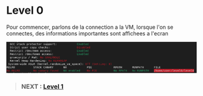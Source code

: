 # **Level 0**

Pour commencer, parlons de la connection a la VM, lorsque l'on se connectes, des informations importantes sont affichees a l'ecran

![File level0 information](RainfallInfo0.png)


> ### NEXT : [Level 1](/level1/resources/README.md)
